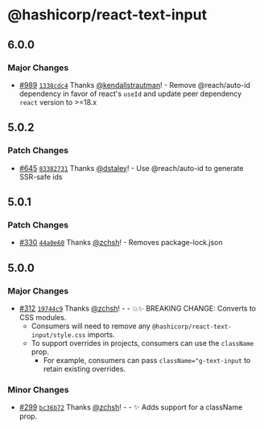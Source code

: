 # @hashicorp/react-text-input

## 6.0.0

### Major Changes

- [#989](https://github.com/hashicorp/react-components/pull/989) [`1338cdc4`](https://github.com/hashicorp/react-components/commit/1338cdc47b083b04d103b00b26166b357418152a) Thanks [@kendallstrautman](https://github.com/kendallstrautman)! - Remove @reach/auto-id dependency in favor of react's `useId` and update peer dependency `react` version to >=18.x

## 5.0.2

### Patch Changes

- [#645](https://github.com/hashicorp/react-components/pull/645) [`83382731`](https://github.com/hashicorp/react-components/commit/83382731e5d59541a9006eb7fc17df830690a487) Thanks [@dstaley](https://github.com/dstaley)! - Use @reach/auto-id to generate SSR-safe ids

## 5.0.1

### Patch Changes

- [#330](https://github.com/hashicorp/react-components/pull/330) [`44a0e60`](https://github.com/hashicorp/react-components/commit/44a0e60b577a36978275ef1b0efa0e351a9802c6) Thanks [@zchsh](https://github.com/zchsh)! - Removes package-lock.json

## 5.0.0

### Major Changes

- [#312](https://github.com/hashicorp/react-components/pull/312) [`19744c9`](https://github.com/hashicorp/react-components/commit/19744c9638aa4db1ba98abff284538aede5b1326) Thanks [@zchsh](https://github.com/zchsh)! - - 💥✨ BREAKING CHANGE: Converts to CSS modules.
  - Consumers will need to remove any `@hashicorp/react-text-input/style.css` imports.
  - To support overrides in projects, consumers can use the `className` prop.
    - For example, consumers can pass `className="g-text-input` to retain existing overrides.

### Minor Changes

- [#299](https://github.com/hashicorp/react-components/pull/299) [`bc36b72`](https://github.com/hashicorp/react-components/commit/bc36b72a74068eeea59359e23d3955fa48043684) Thanks [@zchsh](https://github.com/zchsh)! - - ✨ Adds support for a className prop.
